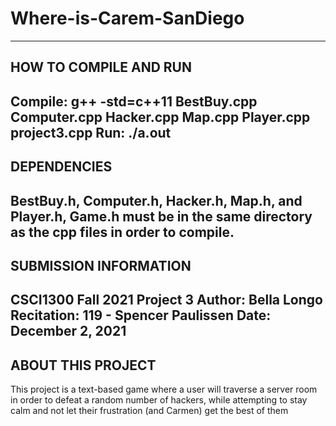 # Where-is-Carem-SanDiego
------------------------
HOW TO COMPILE AND RUN
------------------------
Compile: g++ -std=c++11 BestBuy.cpp Computer.cpp Hacker.cpp Map.cpp Player.cpp project3.cpp
Run: ./a.out
------------------------
DEPENDENCIES
------------------------
BestBuy.h, Computer.h, Hacker.h, Map.h, and Player.h, Game.h must be in the same directory 
as the cpp files in order to compile.
------------------------
SUBMISSION INFORMATION
------------------------
CSCI1300 Fall 2021 Project 3
Author: Bella Longo
Recitation: 119 - Spencer Paulissen
Date: December 2, 2021
------------------------
ABOUT THIS PROJECT
------------------------
This project is a text-based game where a user will traverse a server room 
in order to defeat a random number of hackers, while attempting to stay
calm and not let their frustration (and Carmen) get the best of them
